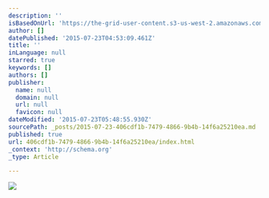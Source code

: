 ```yaml
---
description: ''
isBasedOnUrl: 'https://the-grid-user-content.s3-us-west-2.amazonaws.com/35624260-69ef-4a10-a206-9945a4ecf5d6.jpg'
author: []
datePublished: '2015-07-23T04:53:09.461Z'
title: ''
inLanguage: null
starred: true
keywords: []
authors: []
publisher:
  name: null
  domain: null
  url: null
  favicon: null
dateModified: '2015-07-23T05:48:55.930Z'
sourcePath: _posts/2015-07-23-406cdf1b-7479-4866-9b4b-14f6a25210ea.md
published: true
url: 406cdf1b-7479-4866-9b4b-14f6a25210ea/index.html
_context: 'http://schema.org'
_type: Article

---
```

![](https://the-grid-user-content.s3-us-west-2.amazonaws.com/35624260-69ef-4a10-a206-9945a4ecf5d6.jpg)